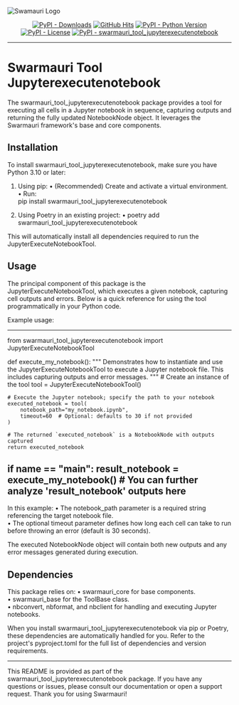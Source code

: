 
![Swamauri Logo](https://res.cloudinary.com/dbjmpekvl/image/upload/v1730099724/Swarmauri-logo-lockup-2048x757_hww01w.png)

<p align="center">
    <a href="https://pypi.org/project/swarmauri_tool_jupyterexecutenotebook/">
        <img src="https://img.shields.io/pypi/dm/swarmauri_tool_jupyterexecutenotebook" alt="PyPI - Downloads"/></a>
    <a href="https://github.com/swarmauri/swarmauri-sdk/pkgs/community/swarmauri_tool_jupyterexecutenotebook/README.md">
        <img src="https://hits.seeyoufarm.com/api/count/incr/badge.svg?url=https://github.com/swarmauri/swarmauri-sdk/pkgs/community/swarmauri_tool_jupyterexecutenotebook/README.md&count_bg=%2379C83D&title_bg=%23555555&icon=&icon_color=%23E7E7E7&title=hits&edge_flat=false" alt="GitHub Hits"/></a>
    <a href="https://pypi.org/project/swarmauri_tool_jupyterexecutenotebook/">
        <img src="https://img.shields.io/pypi/pyversions/swarmauri_tool_jupyterexecutenotebook" alt="PyPI - Python Version"/></a>
    <a href="https://pypi.org/project/swarmauri_tool_jupyterexecutenotebook/">
        <img src="https://img.shields.io/pypi/l/swarmauri_tool_jupyterexecutenotebook" alt="PyPI - License"/></a>
    <a href="https://pypi.org/project/swarmauri_tool_jupyterexecutenotebook/">
        <img src="https://img.shields.io/pypi/v/swarmauri_tool_jupyterexecutenotebook?label=swarmauri_tool_jupyterexecutenotebook&color=green" alt="PyPI - swarmauri_tool_jupyterexecutenotebook"/></a>
</p>

---

# Swarmauri Tool Jupyterexecutenotebook

The swarmauri_tool_jupyterexecutenotebook package provides a tool for executing all cells in a Jupyter notebook in sequence, capturing outputs and returning the fully updated NotebookNode object. It leverages the Swarmauri framework's base and core components.

## Installation

To install swarmauri_tool_jupyterexecutenotebook, make sure you have Python 3.10 or later:

1. Using pip:
   • (Recommended) Create and activate a virtual environment.  
   • Run:  
     pip install swarmauri_tool_jupyterexecutenotebook

2. Using Poetry in an existing project:
   • poetry add swarmauri_tool_jupyterexecutenotebook

This will automatically install all dependencies required to run the JupyterExecuteNotebookTool.

## Usage

The principal component of this package is the JupyterExecuteNotebookTool, which executes a given notebook, capturing cell outputs and errors. Below is a quick reference for using the tool programmatically in your Python code.

Example usage:

---------------------------------------------------------------------------------
from swarmauri_tool_jupyterexecutenotebook import JupyterExecuteNotebookTool

def execute_my_notebook():
    """
    Demonstrates how to instantiate and use the JupyterExecuteNotebookTool to
    execute a Jupyter notebook file. This includes capturing outputs and
    error messages.
    """
    # Create an instance of the tool
    tool = JupyterExecuteNotebookTool()

    # Execute the Jupyter notebook; specify the path to your notebook
    executed_notebook = tool(
        notebook_path="my_notebook.ipynb",
        timeout=60  # Optional: defaults to 30 if not provided
    )

    # The returned `executed_notebook` is a NotebookNode with outputs captured
    return executed_notebook

if __name__ == "__main__":
    result_notebook = execute_my_notebook()
    # You can further analyze 'result_notebook' outputs here
---------------------------------------------------------------------------------

In this example:
• The notebook_path parameter is a required string referencing the target notebook file.  
• The optional timeout parameter defines how long each cell can take to run before throwing an error (default is 30 seconds).  

The executed NotebookNode object will contain both new outputs and any error messages generated during execution.

## Dependencies

This package relies on:
• swarmauri_core for base components.  
• swarmauri_base for the ToolBase class.  
• nbconvert, nbformat, and nbclient for handling and executing Jupyter notebooks.  

When you install swarmauri_tool_jupyterexecutenotebook via pip or Poetry, these dependencies are automatically handled for you. Refer to the project's pyproject.toml for the full list of dependencies and version requirements.

---

This README is provided as part of the swarmauri_tool_jupyterexecutenotebook package. If you have any questions or issues, please consult our documentation or open a support request. Thank you for using Swarmauri!
